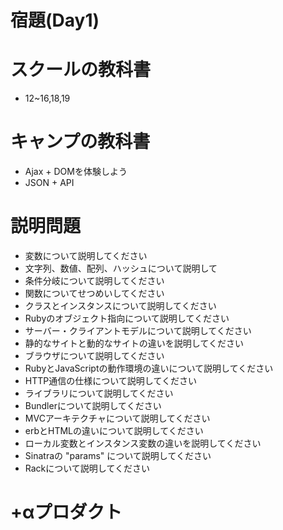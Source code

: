 # 宿題(Day1)

# スクールの教科書
- 12~16,18,19
# キャンプの教科書
- Ajax + DOMを体験しよう
- JSON + API

# 説明問題
- 変数について説明してください
- 文字列、数値、配列、ハッシュについて説明して
- 条件分岐について説明してください
- 関数についてせつめいしてください
- クラスとインスタンスについて説明してください
- Rubyのオブジェクト指向について説明してください
- サーバー・クライアントモデルについて説明してください
- 静的なサイトと動的なサイトの違いを説明してください
- ブラウザについて説明してください
- RubyとJavaScriptの動作環境の違いについて説明してください
- HTTP通信の仕様について説明してください
- ライブラリについて説明してください
- Bundlerについて説明してください
- MVCアーキテクチャについて説明してください
- erbとHTMLの違いについて説明してください
- ローカル変数とインスタンス変数の違いを説明してください
- Sinatraの "params" について説明してください
- Rackについて説明してください

# +αプロダクト